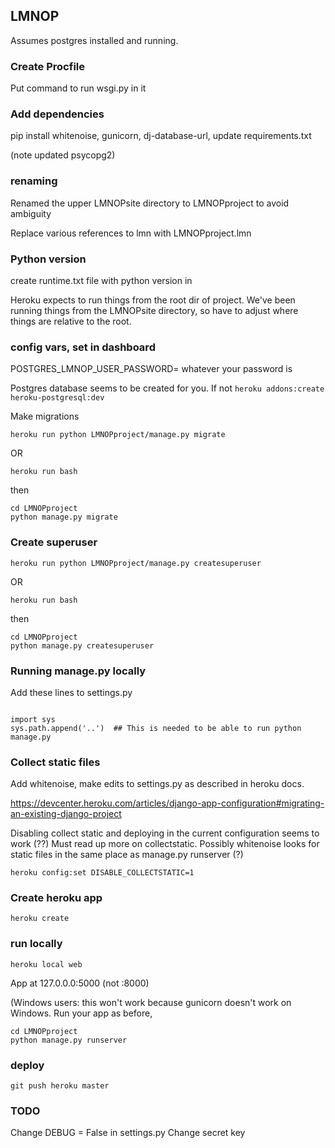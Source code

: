## LMNOP

Assumes postgres installed and running.

### Create Procfile

Put command to run wsgi.py in it

### Add dependencies

pip install whitenoise, gunicorn, dj-database-url, update requirements.txt

(note updated psycopg2)

### renaming

Renamed the upper LMNOPsite directory to LMNOPproject to avoid ambiguity

Replace various references to lmn with LMNOPproject.lmn   

### Python version

create runtime.txt file with python version in

Heroku expects to run things from the root dir of project. We've been running things from the LMNOPsite directory, so have to adjust where things are relative to the root.

### config vars, set in dashboard

POSTGRES_LMNOP_USER_PASSWORD= whatever your password is

Postgres database seems to be created for you. If not `heroku addons:create heroku-postgresql:dev`

Make migrations

``` heroku run python LMNOPproject/manage.py migrate ```

OR

``` heroku run bash ```

then

```
cd LMNOPproject
python manage.py migrate
```

### Create superuser

``` heroku run python LMNOPproject/manage.py createsuperuser ```  

OR

```heroku run bash```

then

```
cd LMNOPproject
python manage.py createsuperuser
```

### Running manage.py locally

Add these lines to settings.py

```

import sys
sys.path.append('..')  ## This is needed to be able to run python manage.py

```

### Collect static files

Add whitenoise, make edits to settings.py as described in heroku docs.

https://devcenter.heroku.com/articles/django-app-configuration#migrating-an-existing-django-project

Disabling collect static and deploying in the current configuration seems to work (??) Must read up more on collectstatic. Possibly whitenoise looks for static files in the same place as manage.py runserver (?)

```heroku config:set DISABLE_COLLECTSTATIC=1```

### Create heroku app

```heroku create```

### run locally

```heroku local web```

App at 127.0.0.0:5000  (not :8000)

(Windows users: this won't work because gunicorn doesn't work on Windows. Run your app as before,

```
cd LMNOPproject
python manage.py runserver

```

### deploy

```git push heroku master```


### TODO

Change DEBUG = False in settings.py
Change secret key
